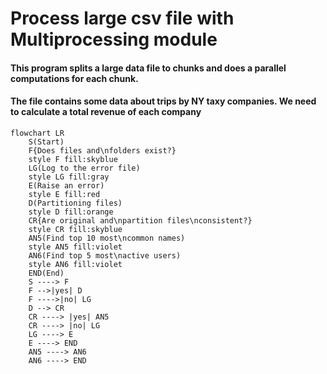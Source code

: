 # Process large csv file with Multiprocessing module

#### This program splits a large data file to chunks and does a parallel computations for each chunk.
#### The file contains some data about trips by NY taxy companies. We need to calculate a total revenue of each company



```mermaid
flowchart LR
    S(Start)
    F{Does files and\nfolders exist?}
    style F fill:skyblue
    LG(Log to the error file)
    style LG fill:gray
    E(Raise an error)
    style E fill:red
    D(Partitioning files)
    style D fill:orange
    CR{Are original and\npartition files\nconsistent?}
    style CR fill:skyblue
    AN5(Find top 10 most\ncommon names)
    style AN5 fill:violet
    AN6(Find top 5 most\nactive users)
    style AN6 fill:violet
    END(End)
    S ----> F
    F -->|yes| D
    F ---->|no| LG
    D --> CR
    CR ----> |yes| AN5
    CR ----> |no| LG
    LG ----> E
    E ----> END
    AN5 ----> AN6
    AN6 ----> END


```